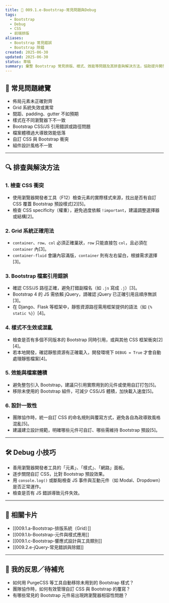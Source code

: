 ```yaml
---
title: 📌 009.1.e-Bootstrap-常見問題與Debug
tags:
  - Bootstrap
  - Debug
  - CSS
  - 前端排版
aliases:
  - Bootstrap 常見錯誤
  - Bootstrap 除錯
created: 2025-06-30
updated: 2025-06-30
status: 草稿
summary: 彙整 Bootstrap 常見排版、樣式、效能等問題及其排查與解決方法，協助提升開發效率與維護品質。
---
```


## 🐞 常見問題總覽

- 佈局元素未正確對齊
- Grid 系統失效或異常
- 間距、padding、gutter 不如預期
- 樣式在不同瀏覽器下不一致
- Bootstrap CSS/JS 引用錯誤或路徑問題
- 檔案體積過大導致效能低落
- 自訂 CSS 與 Bootstrap 衝突
- 組件設計風格不一致

---

## 🔍 排查與解決方法

### 1. 檢查 CSS 衝突

- 使用瀏覽器開發者工具（F12）檢查元素的實際樣式來源，找出是否有自訂 CSS 覆蓋 Bootstrap 預設樣式[2][5]。
- 檢查 CSS specificity（權重），避免過度依賴 `!important`，建議調整選擇器或結構[2]。

### 2. Grid 系統正確用法

- `container`、`row`、`col` 必須正確巢狀，`row` 只能直接包 `col`，且必須在 `container` 內[3]。
- `container-fluid` 會讓內容滿版，`container` 則有左右留白，根據需求選擇[3]。

### 3. Bootstrap 檔案引用錯誤

- 確認 CSS/JS 路徑正確，避免打錯副檔名（如 `.js` 寫成 `.j`）[3]。
- Bootstrap 4 的 JS 需依賴 jQuery，請確認 jQuery 已正確引用且順序無誤[3]。
- 在 Django、Flask 等框架中，靜態資源路徑需用框架提供的語法（如 `{% static %}`）[4]。

### 4. 樣式不生效或混亂

- 檢查是否有多個不同版本的 Bootstrap 同時引用，或與其他 CSS 框架衝突[2][4]。
- 若本地開發，確認靜態資源有正確載入，開發環境下 `DEBUG = True` 才會自動處理靜態檔案[4]。

### 5. 效能與檔案體積

- 避免整包引入 Bootstrap，建議只引用實際用到的元件或使用自訂打包[5]。
- 移除未使用的 Bootstrap 組件，可減少 CSS/JS 體積，加快載入速度[5]。

### 6. 設計一致性

- 團隊協作時，統一自訂 CSS 的命名規則與覆寫方式，避免各自為政導致風格混亂[5]。
- 建議建立設計規範，明確哪些元件可自訂、哪些需維持 Bootstrap 預設[5]。

---

## 🛠️ Debug 小技巧

- 善用瀏覽器開發者工具的「元素」、「樣式」、「網路」面板。
- 逐步關閉自訂 CSS，比對 Bootstrap 預設效果。
- 用 `console.log()` 或斷點檢查 JS 事件與互動元件（如 Modal、Dropdown）是否正常運作。
- 檢查是否有 JS 錯誤導致元件失效。

---

## 🔗 相關卡片

- [[009.1.a-Bootstrap-排版系統（Grid）]]
- [[009.1.b-Bootstrap-元件與樣式應用]]
- [[009.1.c-Bootstrap-響應式設計與工具類別]]
- [[009.2.e-jQuery-常見錯誤與除錯]]

---

## 🧐 我的反思／待補充

- 如何用 PurgeCSS 等工具自動移除未用到的 Bootstrap 樣式？
- 團隊協作時，如何有效管理自訂 CSS 與 Bootstrap 的覆寫？
- 有哪些常見的 Bootstrap 元件易出現跨瀏覽器相容性問題？


